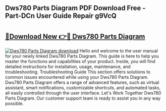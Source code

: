 ## Dws780 Parts Diagram PDF Download Free - Part-DCn User Guide Repair g9VcQ

# <h2><a href="http://dfrtpp.blite.top/?on=Dws780+Parts+Diagram">🔗Download New 👉🔴 Dws780 Parts Diagram</a></h2>

[![Dws780 Parts Diagram download](https://i.imgur.com/lujVjoI.png)](http://dfrtpp.blite.top/?on=Dws780+Parts+Diagram)
Hello and welcome to the user manual for your newly linked Dws780 Parts Diagram. This guide is here to help you master the functions and capabilities of your product. Inside, you will find detailed instructions for installation, usage, maintenance, and troubleshooting. Troubleshooting Guide This section offers solutions to common issues encountered while using your Dws780 Parts Diagram. Dws780 Parts Diagram offers a range of advanced features, such as virtual assistant, smart notifications, customizable shortcuts, and automated tasks, all easily controlled through the user interface. Let's Work Together Dws780 Parts Diagram. Our customer support team is ready to assist you in any way possible.

